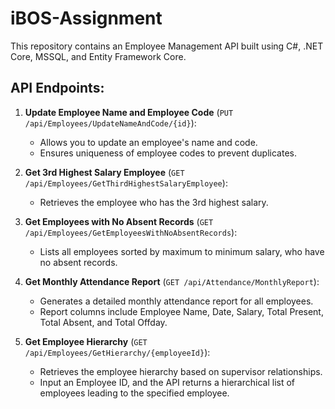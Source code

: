 # iBOS-Assignment

This repository contains an Employee Management API built using C#, .NET Core, MSSQL, and Entity Framework Core.

## **API Endpoints**:

1. **Update Employee Name and Employee Code** (`PUT /api/Employees/UpdateNameAndCode/{id}`):
   - Allows you to update an employee's name and code.
   - Ensures uniqueness of employee codes to prevent duplicates.

2. **Get 3rd Highest Salary Employee** (`GET /api/Employees/GetThirdHighestSalaryEmployee`):
   - Retrieves the employee who has the 3rd highest salary.

3. **Get Employees with No Absent Records** (`GET /api/Employees/GetEmployeesWithNoAbsentRecords`):
   - Lists all employees sorted by maximum to minimum salary, who have no absent records.

4. **Get Monthly Attendance Report** (`GET /api/Attendance/MonthlyReport`):
   - Generates a detailed monthly attendance report for all employees.
   - Report columns include Employee Name, Date, Salary, Total Present, Total Absent, and Total Offday.

5. **Get Employee Hierarchy** (`GET /api/Employees/GetHierarchy/{employeeId}`):
   - Retrieves the employee hierarchy based on supervisor relationships.
   - Input an Employee ID, and the API returns a hierarchical list of employees leading to the specified employee.
